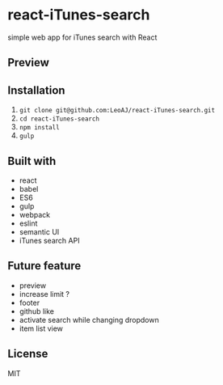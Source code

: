 # react-iTunes-search

simple web app for iTunes search with React

## Preview



## Installation

1. `git clone git@github.com:LeoAJ/react-iTunes-search.git`
2. `cd react-iTunes-search`
3. `npm install`
4. `gulp`

## Built with

* react
* babel
* ES6
* gulp
* webpack
* eslint
* semantic UI
* iTunes search API

## Future feature

* preview
* increase limit ?
* footer
* github like
* activate search while changing dropdown
* item list view

## License

MIT
